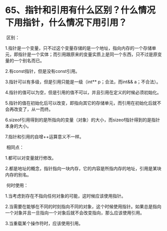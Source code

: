 # 65、指针和引用有什么区别？什么情况下用指针，什么情况下用引用？

​		区别：

1.指针是一个变量，只不过这个变量存储的是一个地址，指向内存的一个存储单元，即指针是一个实体；而引用跟原来的变量实质上是同一个东西，只不过是原变量的一个别名而已。

2.有const指针，但是没有const引用。

3.指针可以有多级，但是引用只能是一级（int** p；合法，而int&& a；不合法）。

4.指针的值可以为空，但是引用的值不可以，并且引用在定义的时候必须初始化。

5.指针的值在初始化后可以改变，即指向其它的存储单元，而引用在初始化后就不会再改变了，从一而终。

6.sizeof引用得到的是所指向的变量（对象）的大小，而sizeof指针得到的是指针本身的大小。

7.指针和引用的自增++运算意义不一样。

​        相同点：

1.都可以对变量就行修改。

2.都是地址的概念，指针指向一块内存，它的内容是所指内存的地址，引用是某块内存的别名。

​        何时使用：

1.当考虑到存在不指向任何对象的可能，这时候应该使用指针。

2.当需要在能够在不同的时刻指向不同的对象，这个时候使用指针。如果总是指向一个对象并且一旦指向一个对象后就不会改变指向，那么应该使用引用。

3.当重载某个操作符时，应该使用引用。


